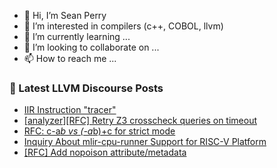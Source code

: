 - 👋 Hi, I’m Sean Perry
- 👀 I’m interested in compilers (c++, COBOL, llvm)
- 🌱 I’m currently learning ...
- 💞️ I’m looking to collaborate on ...
- 📫 How to reach me ...

<!---
s66perry/s66perry is a ✨ special ✨ repository because its `README.md` (this file) appears on your GitHub profile.
You can click the Preview link to take a look at your changes.
--->
### 📕 Latest LLVM Discourse Posts

<!-- DISCOURSE-LLVM:START -->
- [IIR Instruction &quot;tracer&quot;](https://discourse.llvm.org/t/iir-instruction-tracer/83760#post_1)
- [[analyzer][RFC] Retry Z3 crosscheck queries on timeout](https://discourse.llvm.org/t/analyzer-rfc-retry-z3-crosscheck-queries-on-timeout/83711#post_6)
- [RFC: c-a*b vs &lpar;-a*b&rpar;+c for strict mode](https://discourse.llvm.org/t/rfc-c-a-b-vs-a-b-c-for-strict-mode/83745#post_4)
- [Inquiry About mlir-cpu-runner Support for RISC-V Platform](https://discourse.llvm.org/t/inquiry-about-mlir-cpu-runner-support-for-risc-v-platform/83758#post_1)
- [[RFC] Add nopoison attribute/metadata](https://discourse.llvm.org/t/rfc-add-nopoison-attribute-metadata/79833?page=2#post_22)
<!-- DISCOURSE-LLVM:END -->
